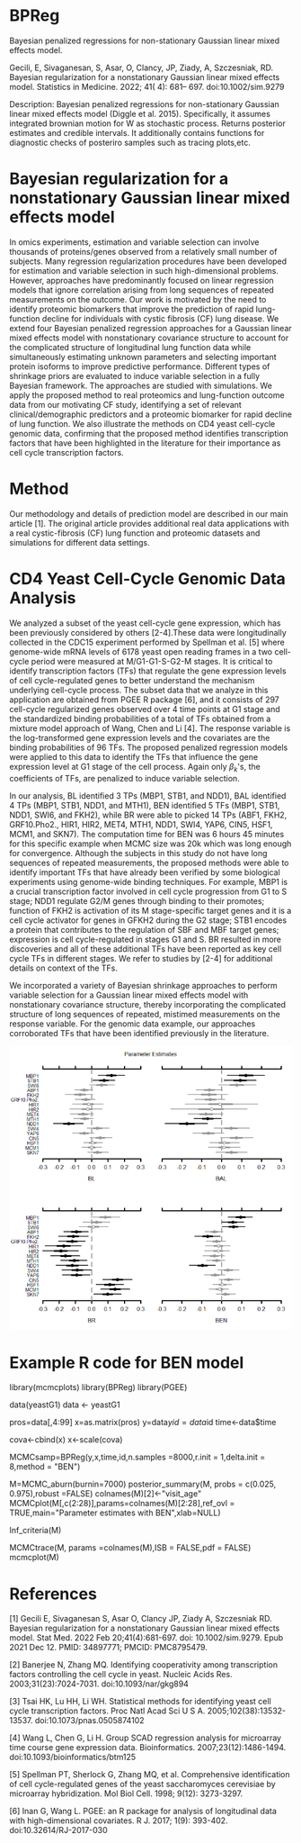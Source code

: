 # BPReg
Bayesian penalized regressions for non-stationary Gaussian linear mixed effects model.

Gecili, E, Sivaganesan, S, Asar, O, Clancy, JP, Ziady, A, Szczesniak, RD. Bayesian regularization for a nonstationary Gaussian linear mixed effects model. 
Statistics in Medicine. 2022; 41( 4): 681– 697. doi:10.1002/sim.9279

Description: Bayesian penalized regressions for non-stationary Gaussian linear mixed effects model (Diggle et al. 2015). 
Specifically, it assumes integrated brownian motion for W as stochastic process. Returns posterior estimates and credible intervals.
It additionally contains functions for diagnostic checks of posteriro samples such as tracing plots,etc.



# Bayesian regularization for a nonstationary Gaussian linear mixed effects model

In omics experiments, estimation and variable selection can involve thousands of proteins/genes observed from a relatively small number of subjects. Many regression regularization procedures have been developed for estimation and variable selection in such high-dimensional problems. However, approaches have predominantly focused on linear regression models that ignore correlation arising from long sequences of repeated measurements on the outcome. Our work is motivated by the need to identify proteomic biomarkers that improve the prediction of rapid lung-function decline for individuals with cystic fibrosis (CF) lung disease. We extend four Bayesian penalized regression approaches for a Gaussian linear mixed effects model with nonstationary covariance structure to account for the complicated structure of longitudinal lung function data while simultaneously estimating unknown parameters and selecting important protein isoforms to improve predictive performance. Different types of shrinkage priors are evaluated to induce variable selection in a fully Bayesian framework. The approaches are studied with simulations. We apply the proposed method to real proteomics and lung-function outcome data from our motivating CF study, identifying a set of relevant clinical/demographic predictors and a proteomic biomarker for rapid decline of lung function. We also illustrate the methods on CD4 yeast cell-cycle genomic data, confirming that the proposed method identifies transcription factors that have been highlighted in the literature for their importance as cell cycle transcription factors.

# Method

Our methodology and details of prediction model are described in our main article [1]. The
original article provides additional real data applications with a real cystic-fibrosis
(CF) lung function and proteomic datasets and simulations for different data settings.

# CD4 Yeast Cell-Cycle Genomic Data Analysis

We analyzed a subset of the yeast cell-cycle gene expression, which has been previously considered by others [2-4].These data were longitudinally collected in the CDC15 experiment performed by Spellman et al. [5] where genome-wide mRNA levels of 6178 yeast open reading frames in a two cell-cycle period were measured at M/G1-G1-S-G2-M stages. It is critical to identify transcription factors (TFs) that regulate the gene expression levels of cell cycle-regulated genes to better understand the mechanism underlying cell-cycle process. The subset data that we analyze in this application are obtained from PGEE R package [6], and it consists of 297 cell-cycle regularized genes observed over 4 time points at G1 stage and the standardized binding probabilities of a total of 
 TFs obtained from a mixture model approach of Wang, Chen and Li [4]. The response variable is the log-transformed gene expression levels and the covariates are the binding probabilities of 96 TFs. The proposed penalized regression models were applied to this data to identify the TFs that influence the gene expression level at G1 stage of the cell process. Again only $\beta_{k}$'s, the coefficients of TFs, are penalized to induce variable selection.

In our analysis, BL identified 3 TPs (MBP1, STB1, and NDD1), BAL identified 4 TPs (MBP1, STB1, NDD1, and MTH1), BEN identified 5 TFs (MBP1, STB1, NDD1, SWI6, and FKH2), while BR were able to picked 14 TPs (ABF1, FKH2, GRF10.Pho2., HIR1, HIR2, MET4, MTH1, NDD1, SWI4, YAP6, CIN5, HSF1, MCM1, and SKN7). The computation time for BEN was 6 hours 45 minutes for this specific example when MCMC size was 20k which was long enough for convergence. Although the subjects in this study do not have long sequences of repeated measurements, the proposed methods were able to identify important TFs that have already been verified by some biological experiments using genome-wide binding techniques. For example, MBP1 is a crucial transcription factor involved in cell cycle progression from G1 to S stage; NDD1 regulate G2/M genes through binding to their promotes; function of FKH2 is activation of its M stage-specific target genes and it is a cell cycle activator for genes in GFKH2 during the G2 stage; STB1 encodes a protein that contributes to the regulation of SBF and MBF target genes; expression is cell cycle-regulated in stages G1 and S. BR resulted in more discoveries and all of these additional TFs have been reported as key cell cycle TFs in different stages. We refer to studies by [2-4] for additional details on context of the TFs.

We incorporated a variety of Bayesian shrinkage approaches to perform variable selection for a Gaussian linear mixed effects model with nonstationary covariance structure, thereby incorporating the complicated structure of long sequences of repeated, mistimed measurements on the response variable. For the genomic data example, our approaches corroborated TFs that have been identified previously in the literature.

![Posterior mean estimates and their 95\% credible intervals for the coefficients for select TFs from our four models.](https://github.com/emrahgecili/BPReg/blob/master/forest%20plots%20for%20all%20four%20models.png)


# Example R code for BEN model

library(mcmcplots)
library(BPReg)
library(PGEE)

data(yeastG1) 
data <- yeastG1 

pros=data[,4:99]
x=as.matrix(pros)
y=data$y
id=data$id 
time<-data$time

cova<-cbind(x)
x<-scale(cova)

MCMCsamp=BPReg(y,x,time,id,n.samples =8000,r.init = 1,delta.init = 8,method = "BEN")

M=MCMC_aburn(burnin=7000)
posterior_summary(M, probs = c(0.025, 0.975),robust =FALSE)
colnames(M)[2]<-"visit_age"
MCMCplot(M[,c(2:28)],params=colnames(M)[2:28],ref_ovl = TRUE,main="Parameter estimates with BEN",xlab=NULL)

Inf_criteria(M)

MCMCtrace(M, params =colnames(M),ISB = FALSE,pdf = FALSE)
mcmcplot(M)

# References

[1] Gecili E, Sivaganesan S, Asar O, Clancy JP, Ziady A, Szczesniak RD. Bayesian regularization 
for a nonstationary Gaussian linear mixed effects model. Stat Med. 2022 Feb 20;41(4):681-697. 
doi: 10.1002/sim.9279. Epub 2021 Dec 12. PMID: 34897771; PMCID: PMC8795479.

[2] Banerjee N, Zhang MQ. Identifying cooperativity among transcription factors controlling
the cell cycle in yeast. Nucleic Acids Res. 2003;31(23):7024-7031. doi:10.1093/nar/gkg894

[3] Tsai HK, Lu HH, Li WH. Statistical methods for identifying yeast cell cycle transcription
factors. Proc Natl Acad Sci U S A. 2005;102(38):13532-13537. doi:10.1073/pnas.0505874102

[4] Wang L, Chen G, Li H. Group SCAD regression analysis for microarray time course
gene expression data. Bioinformatics. 2007;23(12):1486-1494. doi:10.1093/bioinformatics/btm125

[5] Spellman PT, Sherlock G, Zhang MQ, et al. Comprehensive identification of cell cycle-regulated 
genes of the yeast saccharomyces cerevisiae by microarray hybridization. Mol Biol Cell. 1998; 9(12): 3273-3297.

[6] Inan G, Wang L. PGEE: an R package for analysis of longitudinal data with high-dimensional covariates.
R J. 2017; 1(9): 393-402. doi:10.32614/RJ-2017-030
